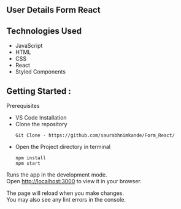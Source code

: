 
## User Details Form React


## Technologies Used

- JavaScript
- HTML
- CSS
- React
- Styled Components


## Getting Started :

Prerequisites

- VS Code
  Installation
- Clone the repository
  ```
  Git Clone - https://github.com/saurabhnimkande/Form_React/
  ```
- Open the Project directory in terminal
  ```
  npm install
  npm start
  ```

Runs the app in the development mode.\
Open [http://localhost:3000](http://localhost:3000) to view it in your browser.

The page will reload when you make changes.\
You may also see any lint errors in the console.


